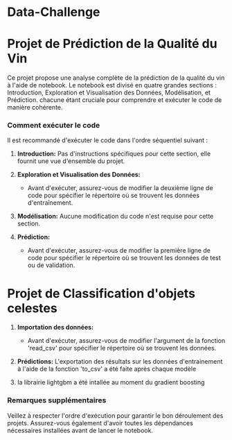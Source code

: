 # Data-Challenge

# Projet de Prédiction de la Qualité du Vin
Ce projet propose une analyse complète de la prédiction de la qualité du vin à l'aide de notebook. 
Le notebook est divisé en quatre grandes sections : Introduction, Exploration et Visualisation des Données, Modélisation, et Prédiction.
chacune étant cruciale pour comprendre et exécuter le code de manière cohérente.
    
### Comment exécuter le code
Il est recommandé d'exécuter le code dans l'ordre séquentiel suivant :

1. **Introduction:** Pas d'instructions spécifiques pour cette section, elle fournit une vue d'ensemble du projet.

2. **Exploration et Visualisation des Données:**
    - Avant d'exécuter, assurez-vous de modifier la deuxième ligne de code pour spécifier le répertoire où se trouvent les données d'entraînement.

3. **Modélisation:** Aucune modification du code n'est requise pour cette section.

4. **Prédiction:**
    - Avant d'exécuter, assurez-vous de modifier la première ligne de code pour spécifier le répertoire où se trouvent les données de test ou de validation.


# Projet de Classification d'objets celestes

1. **Importation des données:**
    - Avant d'exécuter, assurez-vous de modifier l'argument de la fonction 'read_csv' pour spécifier le répertoire où se trouvent les données.

2. **Prédictions:** L'exportation des résultats sur les données d'entrainement à l'aide de la fonction 'to_csv' a été faite après chaque modèle
3. la librairie lightgbm a été intallée au moment du gradient boosting 

### Remarques supplémentaires
Veillez à respecter l'ordre d'exécution pour garantir le bon déroulement des projets. Assurez-vous également d'avoir toutes les dépendances nécessaires installées avant de lancer le notebook.



